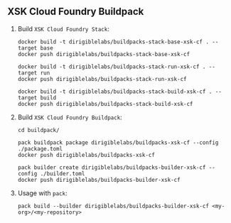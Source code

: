 ## XSK Cloud Foundry Buildpack

1. Build `XSK Cloud Foundry Stack`:

    ```
    docker build -t dirigiblelabs/buildpacks-stack-base-xsk-cf . --target base
    docker push dirigiblelabs/buildpacks-stack-base-xsk-cf

    docker build -t dirigiblelabs/buildpacks-stack-run-xsk-cf . --target run
    docker push dirigiblelabs/buildpacks-stack-run-xsk-cf

    docker build -t dirigiblelabs/buildpacks-stack-build-xsk-cf . --target build
    docker push dirigiblelabs/buildpacks-stack-build-xsk-cf
    ```

1. Build `XSK Cloud Foundry Buildpack`:

    ```
    cd buildpack/

    pack buildpack package dirigiblelabs/buildpacks-xsk-cf --config ./package.toml
    docker push dirigiblelabs/buildpacks-xsk-cf

    pack builder create dirigiblelabs/buildpacks-builder-xsk-cf --config ./builder.toml
    docker push dirigiblelabs/buildpacks-builder-xsk-cf
    ```

1. Usage with `pack`:

    ```
    pack build --builder dirigiblelabs/buildpacks-builder-xsk-cf <my-org>/<my-repository>
    ```
